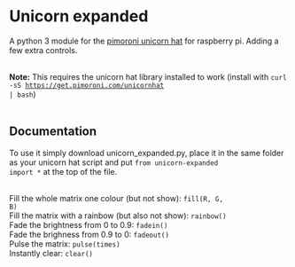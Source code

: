 # Unicorn expanded
A python 3 module for the <a href="https://shop.pimoroni.com/products/unicorn-hat">pimoroni unicorn hat</a> for raspberry pi. Adding a few extra controls. <br><br>

<b>Note:</b> This requires the unicorn hat library installed to work (install with <code>curl -sS https://get.pimoroni.com/unicornhat | bash</code>)<br><br>

## Documentation
To use it simply download unicorn_expanded.py, place it in the same folder as your unicorn hat script and put <code>from unicorn-expanded import *</code> at the top of the file. <br><br>

Fill the whole matrix one colour (but not show):
<code>fill(R, G, B)</code><br>
Fill the matrix with a rainbow (but also not show): 
<code>rainbow()</code><br>
Fade the brightness from 0 to 0.9:
<code>fadein()</code><br>
Fade the brighness from 0.9 to 0:
<code>fadeout()</code><br>
Pulse the matrix:
<code>pulse(times)</code><br>
Instantly clear:
<code>clear()</code><br>

